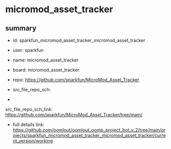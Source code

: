 # micromod_asset_tracker
 
## summary 
* id: sparkfun_micromod_asset_tracker_micromod_asset_tracker
* user: sparkfun
* name: micromod_asset_tracker
* board: micromod_asset_tracker
* repo: https://github.com/sparkfun/MicroMod_Asset_Tracker



* src_file_repo_sch: 
*
 src_file_repo_sch_link: https://github.com/sparkfun/MicroMod_Asset_Tracker/tree/main/
* full details link: https://github.com/oomlout/oomlout_oomp_project_bot_v_2/tree/main/projects/sparkfun_micromod_asset_tracker_micromod_asset_tracker/current_version/working  






